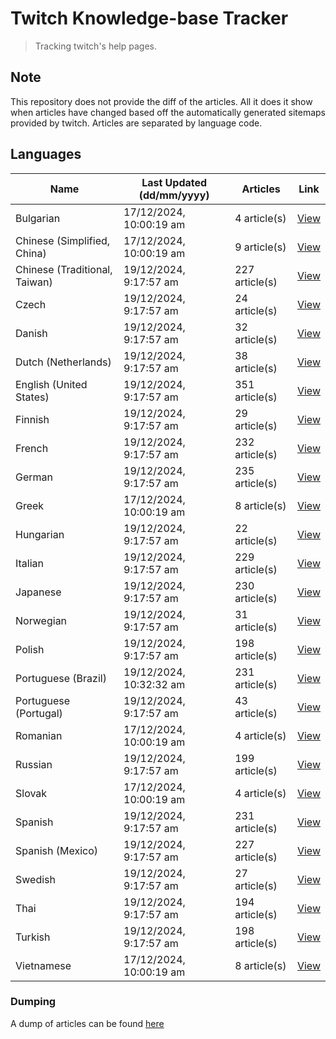 # Twitch Knowledge-base Tracker
> Tracking twitch's help pages. 

## Note
This repository does not provide the diff of the articles. All it does it show when articles have changed based
off the automatically generated sitemaps provided by twitch. Articles are separated by language code.

## Languages

| Name                          | Last Updated (dd/mm/yyyy) | Articles       | Link                   |
|-------------------------------|---------------------------|----------------|------------------------|
| Bulgarian                     | 17/12/2024, 10:00:19 am   | 4 article(s)   | [View](docs/bg.md)     |
| Chinese (Simplified, China)   | 17/12/2024, 10:00:19 am   | 9 article(s)   | [View](docs/zh_CN.md)  |
| Chinese (Traditional, Taiwan) | 19/12/2024, 9:17:57 am    | 227 article(s) | [View](docs/zh_TW.md)  |
| Czech                         | 19/12/2024, 9:17:57 am    | 24 article(s)  | [View](docs/cs.md)     |
| Danish                        | 19/12/2024, 9:17:57 am    | 32 article(s)  | [View](docs/da.md)     |
| Dutch (Netherlands)           | 19/12/2024, 9:17:57 am    | 38 article(s)  | [View](docs/nl_NL.md)  |
| English (United States)       | 19/12/2024, 9:17:57 am    | 351 article(s) | [View](docs/en_US.md)  |
| Finnish                       | 19/12/2024, 9:17:57 am    | 29 article(s)  | [View](docs/fi.md)     |
| French                        | 19/12/2024, 9:17:57 am    | 232 article(s) | [View](docs/fr.md)     |
| German                        | 19/12/2024, 9:17:57 am    | 235 article(s) | [View](docs/de.md)     |
| Greek                         | 17/12/2024, 10:00:19 am   | 8 article(s)   | [View](docs/el.md)     |
| Hungarian                     | 19/12/2024, 9:17:57 am    | 22 article(s)  | [View](docs/hu.md)     |
| Italian                       | 19/12/2024, 9:17:57 am    | 229 article(s) | [View](docs/it.md)     |
| Japanese                      | 19/12/2024, 9:17:57 am    | 230 article(s) | [View](docs/ja.md)     |
| Norwegian                     | 19/12/2024, 9:17:57 am    | 31 article(s)  | [View](docs/no.md)     |
| Polish                        | 19/12/2024, 9:17:57 am    | 198 article(s) | [View](docs/pl.md)     |
| Portuguese (Brazil)           | 19/12/2024, 10:32:32 am   | 231 article(s) | [View](docs/pt_BR.md)  |
| Portuguese (Portugal)         | 19/12/2024, 9:17:57 am    | 43 article(s)  | [View](docs/pt_PT.md)  |
| Romanian                      | 17/12/2024, 10:00:19 am   | 4 article(s)   | [View](docs/ro.md)     |
| Russian                       | 19/12/2024, 9:17:57 am    | 199 article(s) | [View](docs/ru.md)     |
| Slovak                        | 17/12/2024, 10:00:19 am   | 4 article(s)   | [View](docs/sk.md)     |
| Spanish                       | 19/12/2024, 9:17:57 am    | 231 article(s) | [View](docs/es.md)     |
| Spanish (Mexico)              | 19/12/2024, 9:17:57 am    | 227 article(s) | [View](docs/es_MX.md)  |
| Swedish                       | 19/12/2024, 9:17:57 am    | 27 article(s)  | [View](docs/sv.md)     |
| Thai                          | 19/12/2024, 9:17:57 am    | 194 article(s) | [View](docs/th.md)     |
| Turkish                       | 19/12/2024, 9:17:57 am    | 198 article(s) | [View](docs/tr.md)     |
| Vietnamese                    | 17/12/2024, 10:00:19 am   | 8 article(s)   | [View](docs/vi.md)     |

### Dumping
A dump of articles can be found [here](docs/RAW.md)